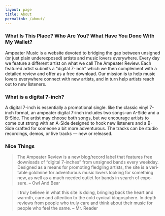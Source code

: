 ```yaml
---
layout: page
title: About
permalink: /about/
---
```


### What Is This Place? Who Are You? What Have You Done With My Wallet?
Ampeater Music is a web­site devoted to bridg­ing the gap between unsigned (or just plain under­ex­posed) artists and music lovers every­where. Every day we fea­ture a dif­fer­ent artist on what we call The Ampeater Review. Each fea­tured artist sub­mits a "dig­i­tal 7-inch" which we then com­ple­ment with a detailed review and offer as a free down­load. Our mis­sion is to help music lovers every­where con­nect with new artists, and in turn help artists reach out to new listeners.

### What is a dig­i­tal 7-inch?
A dig­i­tal 7-inch is essen­tially a pro­mo­tional sin­gle. like the clas­sic vinyl 7-inch format, an ampeater dig­i­tal 7-inch includes two songs–an A-Side and a B-Side. The artist may choose both songs, but we encour­age artists to come out strong with an A-Side designed to hook new lis­ten­ers and a B-Side crafted for some­one a bit more adven­tur­ous. The tracks can be stu­dio record­ings, demos, or live tracks — new or released.

### Nice Things
> The Ampeater Review is a new blog/record label that fea­tures free down­loads of “dig­i­tal 7-inches” from unsigned bands every week­day. Designed as a means for pro­mot­ing fledg­ling artists, the site is a ver­i­ta­ble gold­mine for adven­tur­ous music lovers look­ing for some­thing new, as well as a much needed out­let for bands in search of expo­sure.
– Owl And Bear

> I truly believe in what this site is doing, bring­ing back the heart and warmth, care and atten­tion to the cold cyn­i­cal blo­gos­phere. In depth reviews from peo­ple who truly care and think about their music for peo­ple who feel the same.
– Mr. Reader